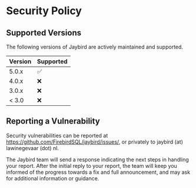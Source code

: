 # Security Policy

## Supported Versions

The following versions of Jaybird are actively maintained and supported.

| Version | Supported          |
|---------|--------------------|
| 5.0.x   | :white_check_mark: |
| 4.0.x   | :x:                |
| 3.0.x   | :x:                |
| < 3.0   | :x:                |

## Reporting a Vulnerability

Security vulnerabilities can be reported at https://github.com/FirebirdSQL/jaybird/issues/,
or privately to jaybird (at) lawinegevaar (dot) nl. 

The Jaybird team will send a response indicating the next steps in handling your report. 
After the initial reply to your report, the team will keep you informed of the progress 
towards a fix and full announcement, and may ask for additional information or guidance.
